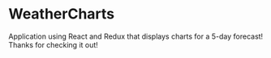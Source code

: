 # WeatherCharts
Application using React and Redux that displays charts for a 5-day forecast! Thanks for checking it out! 
